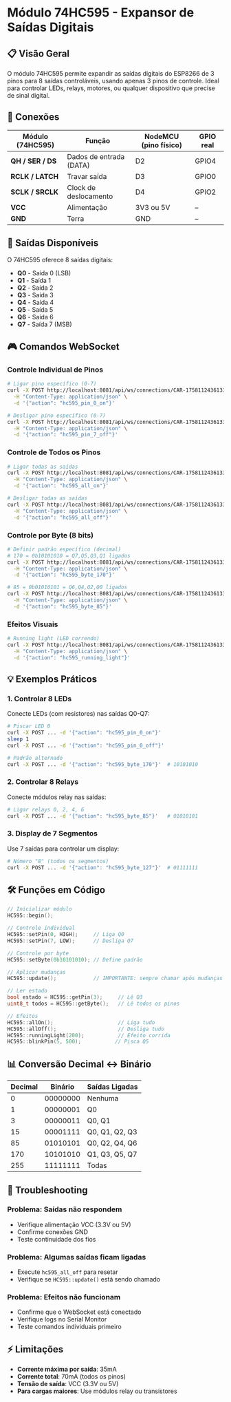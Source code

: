 # Módulo 74HC595 - Expansor de Saídas Digitais

## 📋 Visão Geral

O módulo 74HC595 permite expandir as saídas digitais do ESP8266 de 3 pinos para 8 saídas controláveis, usando apenas 3 pinos de controle. Ideal para controlar LEDs, relays, motores, ou qualquer dispositivo que precise de sinal digital.

## 🔌 Conexões

| Módulo (74HC595)  | Função                  | NodeMCU (pino físico) | GPIO real |
| ----------------- | ----------------------- | --------------------- | --------- |
| **QH / SER / DS** | Dados de entrada (DATA) | D2                    | GPIO4     |
| **RCLK / LATCH**  | Travar saída            | D3                    | GPIO0     |
| **SCLK / SRCLK**  | Clock de deslocamento   | D4                    | GPIO2     |
| **VCC**           | Alimentação             | 3V3 ou 5V             | –         |
| **GND**           | Terra                   | GND                   | –         |

## 💾 Saídas Disponíveis

O 74HC595 oferece 8 saídas digitais:

- **Q0** - Saída 0 (LSB)
- **Q1** - Saída 1
- **Q2** - Saída 2
- **Q3** - Saída 3
- **Q4** - Saída 4
- **Q5** - Saída 5
- **Q6** - Saída 6
- **Q7** - Saída 7 (MSB)

## 🎮 Comandos WebSocket

### Controle Individual de Pinos

```bash
# Ligar pino específico (0-7)
curl -X POST http://localhost:8081/api/ws/connections/CAR-1758112436133-q5wqs3t1v \
  -H "Content-Type: application/json" \
  -d '{"action": "hc595_pin_0_on"}'

# Desligar pino específico (0-7)
curl -X POST http://localhost:8081/api/ws/connections/CAR-1758112436133-q5wqs3t1v \
  -H "Content-Type: application/json" \
  -d '{"action": "hc595_pin_7_off"}'
```

### Controle de Todos os Pinos

```bash
# Ligar todas as saídas
curl -X POST http://localhost:8081/api/ws/connections/CAR-1758112436133-q5wqs3t1v \
  -H "Content-Type: application/json" \
  -d '{"action": "hc595_all_on"}'

# Desligar todas as saídas
curl -X POST http://localhost:8081/api/ws/connections/CAR-1758112436133-q5wqs3t1v \
  -H "Content-Type: application/json" \
  -d '{"action": "hc595_all_off"}'
```

### Controle por Byte (8 bits)

```bash
# Definir padrão específico (decimal)
# 170 = 0b10101010 = Q7,Q5,Q3,Q1 ligados
curl -X POST http://localhost:8081/api/ws/connections/CAR-1758112436133-q5wqs3t1v \
  -H "Content-Type: application/json" \
  -d '{"action": "hc595_byte_170"}'

# 85 = 0b01010101 = Q6,Q4,Q2,Q0 ligados
curl -X POST http://localhost:8081/api/ws/connections/CAR-1758112436133-q5wqs3t1v \
  -H "Content-Type: application/json" \
  -d '{"action": "hc595_byte_85"}'
```

### Efeitos Visuais

```bash
# Running light (LED correndo)
curl -X POST http://localhost:8081/api/ws/connections/CAR-1758112436133-q5wqs3t1v \
  -H "Content-Type: application/json" \
  -d '{"action": "hc595_running_light"}'
```

## 💡 Exemplos Práticos

### 1. Controlar 8 LEDs

Conecte LEDs (com resistores) nas saídas Q0-Q7:

```bash
# Piscar LED 0
curl -X POST ... -d '{"action": "hc595_pin_0_on"}'
sleep 1
curl -X POST ... -d '{"action": "hc595_pin_0_off"}'

# Padrão alternado
curl -X POST ... -d '{"action": "hc595_byte_170"}'  # 10101010
```

### 2. Controlar 8 Relays

Conecte módulos relay nas saídas:

```bash
# Ligar relays 0, 2, 4, 6
curl -X POST ... -d '{"action": "hc595_byte_85"}'   # 01010101
```

### 3. Display de 7 Segmentos

Use 7 saídas para controlar um display:

```bash
# Número "8" (todos os segmentos)
curl -X POST ... -d '{"action": "hc595_byte_127"}'  # 01111111
```

## 🛠️ Funções em Código

```cpp
// Inicializar módulo
HC595::begin();

// Controle individual
HC595::setPin(0, HIGH);     // Liga Q0
HC595::setPin(7, LOW);      // Desliga Q7

// Controle por byte
HC595::setByte(0b10101010); // Define padrão

// Aplicar mudanças
HC595::update();            // IMPORTANTE: sempre chamar após mudanças

// Ler estado
bool estado = HC595::getPin(3);     // Lê Q3
uint8_t todos = HC595::getByte();   // Lê todos os pinos

// Efeitos
HC595::allOn();                     // Liga tudo
HC595::allOff();                    // Desliga tudo
HC595::runningLight(200);           // Efeito corrida
HC595::blinkPin(5, 500);           // Pisca Q5
```

## 📊 Conversão Decimal ↔ Binário

| Decimal | Binário  | Saídas Ligadas |
| ------- | -------- | -------------- |
| 0       | 00000000 | Nenhuma        |
| 1       | 00000001 | Q0             |
| 3       | 00000011 | Q0, Q1         |
| 15      | 00001111 | Q0, Q1, Q2, Q3 |
| 85      | 01010101 | Q0, Q2, Q4, Q6 |
| 170     | 10101010 | Q1, Q3, Q5, Q7 |
| 255     | 11111111 | Todas          |

## 🔧 Troubleshooting

### Problema: Saídas não respondem

- Verifique alimentação VCC (3.3V ou 5V)
- Confirme conexões GND
- Teste continuidade dos fios

### Problema: Algumas saídas ficam ligadas

- Execute `hc595_all_off` para resetar
- Verifique se `HC595::update()` está sendo chamado

### Problema: Efeitos não funcionam

- Confirme que o WebSocket está conectado
- Verifique logs no Serial Monitor
- Teste comandos individuais primeiro

## ⚡ Limitações

- **Corrente máxima por saída**: 35mA
- **Corrente total**: 70mA (todos os pinos)
- **Tensão de saída**: VCC (3.3V ou 5V)
- **Para cargas maiores**: Use módulos relay ou transistores
